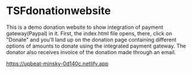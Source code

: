 # TSFdonationwebsite
 This is a demo donation website to show integration of payment gateway(Paypal) in it. First, the index.html file opens, there, click on "Donate" and you'll land up on the donation page containing different options of amounts to donate using the integrated payment gateway. The donator also receives invoice of the donation made through an email.
 
 https://upbeat-minsky-0d140c.netlify.app

